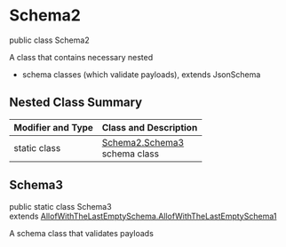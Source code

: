 # Schema2
public class Schema2

A class that contains necessary nested
- schema classes (which validate payloads), extends JsonSchema

## Nested Class Summary
| Modifier and Type | Class and Description |
| ----------------- | ---------------------- |
| static class | [Schema2.Schema3](#schema3)<br> schema class |

## Schema3
public static class Schema3<br>
extends [AllofWithTheLastEmptySchema.AllofWithTheLastEmptySchema1](../../../../../../../../components/schemas/AllofWithTheLastEmptySchema.md#allofwiththelastemptyschema1)

A schema class that validates payloads
